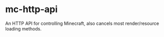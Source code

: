 # mc-http-api
An HTTP API for controlling Minecraft, also cancels most render/resource loading methods.
